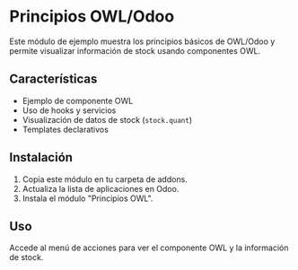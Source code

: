 # Principios OWL/Odoo

Este módulo de ejemplo muestra los principios básicos de OWL/Odoo y permite visualizar información de stock usando componentes OWL.

## Características
- Ejemplo de componente OWL
- Uso de hooks y servicios
- Visualización de datos de stock (`stock.quant`)
- Templates declarativos

## Instalación
1. Copia este módulo en tu carpeta de addons.
2. Actualiza la lista de aplicaciones en Odoo.
3. Instala el módulo "Principios OWL".

## Uso
Accede al menú de acciones para ver el componente OWL y la información de stock.
